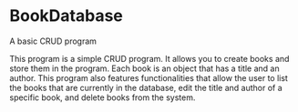 # BookDatabase
A basic CRUD program

This program is a simple CRUD program. It allows you to create books and store them in the program. 
Each book is an object that has a title and an author. This program also features functionalities that
allow the user to list the books that are currently in the database, edit the title and author of a
specific book, and delete books from the system.
